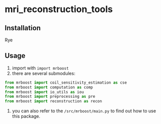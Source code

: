 # mri_reconstruction_tools

## Installation
Rye 

## Usage
1. import with `import mrboost`
2. there are several submodules:
```python
from mrboost import coil_sensitivity_estimation as cse
from mrboost import computation as comp
from mrboost import io_utils as iou
from mrboost import preprocessing as pre
from mrboost import reconstruction as recon
```
1. you can also refer to the `/src/mrboost/main.py` to find out how to use this package.
